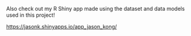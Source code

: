 Also check out my R Shiny app made using the dataset and data models used in this project!

https://jasonk.shinyapps.io/app_jason_kong/
